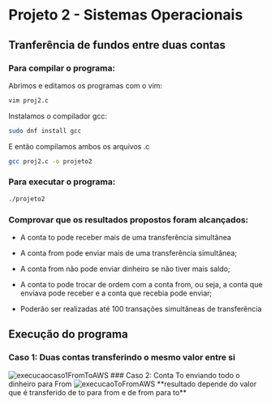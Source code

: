 # Projeto 2 - Sistemas Operacionais
## Tranferência de fundos entre duas contas

### Para compilar o programa: 
Abrimos e editamos os programas com o vim:
```bash
vim proj2.c
```
Instalamos o compilador gcc:
```bash
sudo dnf install gcc
```
E então compilamos ambos os arquivos .c
```bash
gcc proj2.c -o projeto2
```

### Para executar o programa:
```bash
./projeto2
```
### Comprovar que os resultados propostos foram alcançados:
- A conta to pode receber mais de uma transferência simultânea
  
- A conta from pode enviar mais de uma transferência simultânea;
  
- A conta from não pode enviar dinheiro se não tiver mais saldo;
  
- A conta to pode trocar de ordem com a conta from, ou seja, a conta que enviava pode
receber e a conta que recebia pode enviar;

- Poderão ser realizadas até 100 transações simultâneas de transferência

## Execução do programa
### Caso 1: Duas contas transferindo o mesmo valor entre si
<img src="https://i.imgur.com/wlGxEHT.png" alt="execucaocaso1FromToAWS">
### Caso 2: Conta To enviando todo o dinheiro para From
<img src="https://i.imgur.com/7OI4xQP.png" alt="execucaoToFromAWS">
**resultado depende do valor que é transferido de to para from e de from para to**
